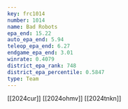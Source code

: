 ```yaml
---
key: frc1014
number: 1014
name: Bad Robots
epa_end: 15.22
auto_epa_end: 5.94
teleop_epa_end: 6.27
endgame_epa_end: 3.01
winrate: 0.4079
district_epa_rank: 748
district_epa_percentile: 0.5847
type: Team
---
```

[[2024cur]]
[[2024ohmv]]
[[2024tnkn]]
